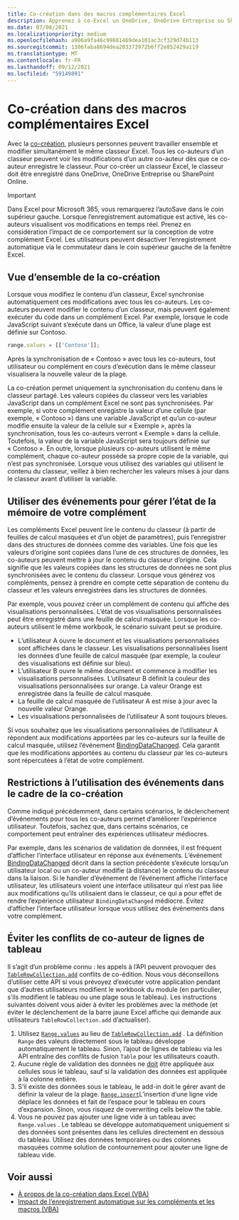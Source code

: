 ```yaml
---
title: Co-création dans des macros complémentaires Excel
description: Apprenez à co-Excel un OneDrive, OneDrive Entreprise ou SharePoint Online.
ms.date: 07/08/2021
ms.localizationpriority: medium
ms.openlocfilehash: a906a9fa46c99881469dea101ac3cf329d74b113
ms.sourcegitcommit: 1306faba8694dea203373972b6ff2e852429a119
ms.translationtype: MT
ms.contentlocale: fr-FR
ms.lasthandoff: 09/12/2021
ms.locfileid: "59149891"
---
```

# <a name="coauthoring-in-excel-add-ins"></a>Co-création dans des macros complémentaires Excel  

Avec la [co-création](https://support.microsoft.com/office/7152aa8b-b791-414c-a3bb-3024e46fb104), plusieurs personnes peuvent travailler ensemble et modifier simultanément le même classeur Excel. Tous les co-auteurs d’un classeur peuvent voir les modifications d’un autre co-auteur dès que ce co-auteur enregistre le classeur. Pour co-créer un classeur Excel, le classeur doit être enregistré dans OneDrive, OneDrive Entreprise ou SharePoint Online.

> [!IMPORTANT]
> Dans Excel pour Microsoft 365, vous remarquerez l’autoSave dans le coin supérieur gauche. Lorsque l’enregistrement automatique est activé, les co-auteurs visualisent vos modifications en temps réel. Prenez en considération l’impact de ce comportement sur la conception de votre complément Excel. Les utilisateurs peuvent désactiver l’enregistrement automatique via le commutateur dans le coin supérieur gauche de la fenêtre Excel.

## <a name="coauthoring-overview"></a>Vue d’ensemble de la co-création

Lorsque vous modifiez le contenu d’un classeur, Excel synchronise automatiquement ces modifications avec tous les co-auteurs. Les co-auteurs peuvent modifier le contenu d’un classeur, mais peuvent également exécuter du code dans un complément Excel. Par exemple, lorsque le code JavaScript suivant s’exécute dans un Office, la valeur d’une plage est définie sur Contoso.

```js
range.values = [['Contoso']];
```

Après la synchronisation de « Contoso » avec tous les co-auteurs, tout utilisateur ou complément en cours d’exécution dans le même classeur visualisera la nouvelle valeur de la plage.

La co-création permet uniquement la synchronisation du contenu dans le classeur partagé. Les valeurs copiées du classeur vers les variables JavaScript dans un complément Excel ne sont pas synchronisées. Par exemple, si votre complément enregistre la valeur d’une cellule (par exemple, « Contoso ») dans une variable JavaScript et qu’un co-auteur modifie ensuite la valeur de la cellule sur « Exemple », après la synchronisation, tous les co-auteurs verront « Exemple » dans la cellule. Toutefois, la valeur de la variable JavaScript sera toujours définie sur « Contoso ». En outre, lorsque plusieurs co-auteurs utilisent le même complément, chaque co-auteur possède sa propre copie de la variable, qui n’est pas synchronisée. Lorsque vous utilisez des variables qui utilisent le contenu du classeur, veillez à bien rechercher les valeurs mises à jour dans le classeur avant d’utiliser la variable.

## <a name="use-events-to-manage-the-in-memory-state-of-your-add-in"></a>Utiliser des événements pour gérer l’état de la mémoire de votre complément

Les compléments Excel peuvent lire le contenu du classeur (à partir de feuilles de calcul masquées et d’un objet de paramètres), puis l’enregistrer dans des structures de données comme des variables. Une fois que les valeurs d’origine sont copiées dans l’une de ces structures de données, les co-auteurs peuvent mettre à jour le contenu du classeur d’origine. Cela signifie que les valeurs copiées dans les structures de données ne sont plus synchronisées avec le contenu du classeur. Lorsque vous générez vos compléments, pensez à prendre en compte cette séparation de contenu du classeur et les valeurs enregistrées dans les structures de données.

Par exemple, vous pouvez créer un complément de contenu qui affiche des visualisations personnalisées. L’état de vos visualisations personnalisées peut être enregistré dans une feuille de calcul masquée. Lorsque les co-auteurs utilisent le même workbook, le scénario suivant peut se produire.

- L’utilisateur A ouvre le document et les visualisations personnalisées sont affichées dans le classeur. Les visualisations personnalisées lisent les données d’une feuille de calcul masquée (par exemple, la couleur des visualisations est définie sur bleu).
- L’utilisateur B ouvre le même document et commence à modifier les visualisations personnalisées. L’utilisateur B définit la couleur des visualisations personnalisées sur orange. La valeur Orange est enregistrée dans la feuille de calcul masquée.
- La feuille de calcul masquée de l’utilisateur A est mise à jour avec la nouvelle valeur Orange.
- Les visualisations personnalisées de l’utilisateur A sont toujours bleues.

Si vous souhaitez que les visualisations personnalisées de l’utilisateur A répondent aux modifications apportées par les co-auteurs sur la feuille de calcul masquée, utilisez l’événement [BindingDataChanged](/javascript/api/office/office.bindingdatachangedeventargs). Cela garantit que les modifications apportées au contenu du classeur par les co-auteurs sont répercutées à l’état de votre complément.

## <a name="caveats-to-using-events-with-coauthoring"></a>Restrictions à l’utilisation des événements dans le cadre de la co-création

Comme indiqué précédemment, dans certains scénarios, le déclenchement d’événements pour tous les co-auteurs permet d’améliorer l’expérience utilisateur. Toutefois, sachez que, dans certains scénarios, ce comportement peut entraîner des expériences utilisateur médiocres.

Par exemple, dans les scénarios de validation de données, il est fréquent d’afficher l’interface utilisateur en réponse aux événements. L’événement [BindingDataChanged](/javascript/api/office/office.bindingdatachangedeventargs) décrit dans la section précédente s’exécute lorsqu’un utilisateur local ou un co-auteur modifie (à distance) le contenu du classeur dans la liaison. Si le handler d’événement de l’événement affiche l’interface utilisateur, les utilisateurs voient une interface utilisateur qui n’est pas liée aux modifications qu’ils utilisaient dans le classeur, ce qui a pour effet de rendre l’expérience utilisateur `BindingDataChanged` médiocre. Évitez d’afficher l’interface utilisateur lorsque vous utilisez des événements dans votre complément.

## <a name="avoid-table-row-coauthoring-conflicts"></a>Éviter les conflits de co-auteur de lignes de tableau

Il s’agit d’un problème connu : les appels à l’API peuvent provoquer des [`TableRowCollection.add`](/javascript/api/excel/excel.tablerowcollection#add_index__values_) conflits de co-édition. Nous vous déconseillons d’utiliser cette API si vous prévoyez d’exécuter votre application pendant que d’autres utilisateurs modifient le workbook du module (en particulier, s’ils modifient le tableau ou une plage sous le tableau). Les instructions suivantes doivent vous aider à éviter les problèmes avec la méthode (et éviter le déclenchement de la barre jaune Excel affiche qui demande aux utilisateurs `TableRowCollection.add` d’actualiser).

1. Utilisez [`Range.values`](/javascript/api/excel/excel.range#values) au lieu de [`TableRowCollection.add`](/javascript/api/excel/excel.tablerowcollection#add_index__values_) . La définition `Range` des valeurs directement sous le tableau développe automatiquement le tableau. Sinon, l’ajout de lignes de tableau via les API entraîne des conflits de fusion `Table` pour les utilisateurs coauth.
1. Aucune règle de validation des données ne [doit](https://support.microsoft.com/office/29fecbcc-d1b9-42c1-9d76-eff3ce5f7249) être appliquée aux cellules sous le tableau, sauf si la validation des données est appliquée à la colonne entière.
1. S’il existe des données sous le tableau, le add-in doit le gérer avant de définir la valeur de la plage. [`Range.insert`](/javascript/api/excel/excel.range#insert_shift_)L’insertion d’une ligne vide déplace les données et fait de l’espace pour le tableau en cours d’expansion. Sinon, vous risquez de overwriting cells below the table.
1. Vous ne pouvez pas ajouter une ligne vide à un tableau avec `Range.values` . Le tableau se développe automatiquement uniquement si des données sont présentes dans les cellules directement en dessous du tableau. Utilisez des données temporaires ou des colonnes masquées comme solution de contournement pour ajouter une ligne de tableau vide.

## <a name="see-also"></a>Voir aussi

- [À propos de la co-création dans Excel (VBA)](/office/vba/excel/concepts/about-coauthoring-in-excel)
- [Impact de l’enregistrement automatique sur les compléments et les macros (VBA)](/office/vba/library-reference/concepts/how-autosave-impacts-addins-and-macros)
